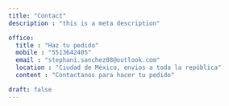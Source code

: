 ```yaml
---
title: "Contact"
description : "this is a meta description"

office:
  title : "Haz tu pedido"
  mobile : "5513642405"
  email : "stephani.sanchez08@outlook.com"
  location : "Ciudad de México, envios a toda la república"
  content : "Contactanos para hacer tu pedido"

draft: false
---
```

